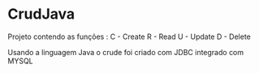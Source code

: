 # CrudJava


Projeto contendo as funções :
C - Create
R - Read
U - Update
D - Delete


Usando a linguagem Java o crude foi criado com JDBC integrado com MYSQL


